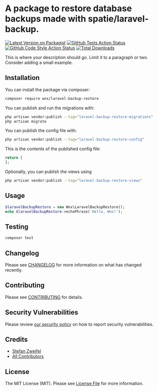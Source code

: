 # A package to restore database backups made with spatie/laravel-backup.

[![Latest Version on Packagist](https://img.shields.io/packagist/v/wnx/laravel-backup-restore.svg?style=flat-square)](https://packagist.org/packages/wnx/laravel-backup-restore)
[![GitHub Tests Action Status](https://img.shields.io/github/actions/workflow/status/stefanzweifel/laravel-backup-restore/run-tests.yml?branch=main&label=tests&style=flat-square)](https://github.com/stefanzweifel/laravel-backup-restore/actions?query=workflow%3Arun-tests+branch%3Amain)
[![GitHub Code Style Action Status](https://img.shields.io/github/actions/workflow/status/stefanzweifel/laravel-backup-restore/fix-php-code-style-issues.yml?branch=main&label=code%20style&style=flat-square)](https://github.com/stefanzweifel/laravel-backup-restore/actions?query=workflow%3A"Fix+PHP+code+style+issues"+branch%3Amain)
[![Total Downloads](https://img.shields.io/packagist/dt/wnx/laravel-backup-restore.svg?style=flat-square)](https://packagist.org/packages/wnx/laravel-backup-restore)

This is where your description should go. Limit it to a paragraph or two. Consider adding a small example.
## Installation

You can install the package via composer:

```bash
composer require wnx/laravel-backup-restore
```

You can publish and run the migrations with:

```bash
php artisan vendor:publish --tag="laravel-backup-restore-migrations"
php artisan migrate
```

You can publish the config file with:

```bash
php artisan vendor:publish --tag="laravel-backup-restore-config"
```

This is the contents of the published config file:

```php
return [
];
```

Optionally, you can publish the views using

```bash
php artisan vendor:publish --tag="laravel-backup-restore-views"
```

## Usage

```php
$laravelBackupRestore = new Wnx\LaravelBackupRestore();
echo $laravelBackupRestore->echoPhrase('Hello, Wnx!');
```

## Testing

```bash
composer test
```

## Changelog

Please see [CHANGELOG](CHANGELOG.md) for more information on what has changed recently.

## Contributing

Please see [CONTRIBUTING](CONTRIBUTING.md) for details.

## Security Vulnerabilities

Please review [our security policy](../../security/policy) on how to report security vulnerabilities.

## Credits

- [Stefan Zweifel](https://github.com/stefanzweifel)
- [All Contributors](../../contributors)

## License

The MIT License (MIT). Please see [License File](LICENSE.md) for more information.
